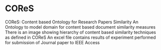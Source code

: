 # COReS
COReS: Content based Ontology for Research Papers Similarity
An Ontology to model domain for content based document similarity measures
There is an image showing hierarchy of content based similarity techniques as defined in COReS
An excel file contains results of experiment performed for submission of Journal paper to IEEE Access
